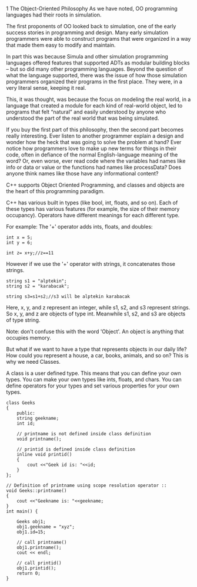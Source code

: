 1 The Object-Oriented Philosophy
As we have noted, OO programming languages had their roots in simulation.

The first proponents of OO looked back to simulation, one of the early success stories in programming and design. Many early simulation programmers were able to construct programs that were organized in a way that made them easy to modify and maintain.

In part this was because Simula and other simulation programming languages offered features that supported ADTs as modular building blocks – but so did many other programming languages. Beyond the question of what the language supported, there was the issue of how those simulation programmers organized their programs in the first place. They were, in a very literal sense, keeping it real.

This, it was thought, was because the focus on modeling the real world, in a language that created a module for each kind of real-world object, led to programs that felt “natural” and easily understood by anyone who understood the part of the real world that was being simulated.

If you buy the first part of this philosophy, then the second part becomes really interesting. Ever listen to another programmer explain a design and wonder how the heck that was going to solve the problem at hand? Ever notice how programmers love to make up new terms for things in their code, often in defiance of the normal English-language meaning of the word? Or, even worse, ever read code where the variables had names like info or data or value or the functions had names like processData? Does anyone think names like those  have any informational content?


C++ supports Object Oriented Programming, and classes and objects are the heart of this programming paradigm.

﻿C++ has various built in types (like bool, int, floats, and so on). Each of these types has various features (for example, the size of their memory occupancy). Operators have different meanings for each different type.

For example: The '+' operator  adds ints, floats, and doubles:
```
int x = 5;
int y = 6;

int z= x+y;//z==11
```
However if we use the '+' operator with strings, it concatenates those strings.
```
string s1 = "alptekin";
string s2 = "karabacak";
```

```
string s3=s1+s2;//s3 will be alptekin karabacak
```
Here, x, y, and z represent an integer, while s1, s2, and s3 represent strings. So x, y, and z are objects of type int. Meanwhile s1, s2, and s3 are objects of type string.

Note: don't confuse this with the word 'Object'. An object is anything that occupies memory.

But what if we want to have a type that represents objects in our daily life? How could you represent a house, a car, books, animals, and so on? This is why we need Classes.

A class is a user defined type. This means that you can define your own types. You can make your own types like ints, floats, and chars. You can define operators for your types and set various properties for your own types.
```
class Geeks 
{ 
    public: 
    string geekname; 
    int id; 
      
    // printname is not defined inside class definition 
    void printname(); 
      
    // printid is defined inside class definition 
    inline void printid() 
    { 
        cout <<"Geek id is: "<<id; 
    } 
}; 
  
// Definition of printname using scope resolution operator :: 
void Geeks::printname() 
{ 
    cout <<"Geekname is: "<<geekname;  
} 
int main() { 
      
    Geeks obj1; 
    obj1.geekname = "xyz"; 
    obj1.id=15; 
      
    // call printname() 
    obj1.printname(); 
    cout << endl; 
      
    // call printid() 
    obj1.printid(); 
    return 0; 
} 
```












